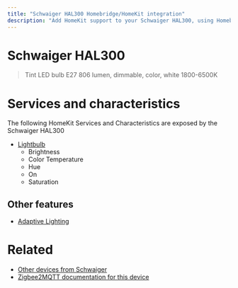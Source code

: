 ```yaml
---
title: "Schwaiger HAL300 Homebridge/HomeKit integration"
description: "Add HomeKit support to your Schwaiger HAL300, using Homebridge, Zigbee2MQTT and homebridge-z2m."
---
```

<!---
This file has been GENERATED using src/docgen/docgen.ts
DO NOT EDIT THIS FILE MANUALLY!
-->
# Schwaiger HAL300
> Tint LED bulb E27 806 lumen, dimmable, color, white 1800-6500K


# Services and characteristics
The following HomeKit Services and Characteristics are exposed by
the Schwaiger HAL300

* [Lightbulb](../../light.md)
  * Brightness
  * Color Temperature
  * Hue
  * On
  * Saturation

## Other features
* [Adaptive Lighting](../../light.md)

# Related
* [Other devices from Schwaiger](../index.md#schwaiger)
* [Zigbee2MQTT documentation for this device](https://www.zigbee2mqtt.io/devices/HAL300.html)